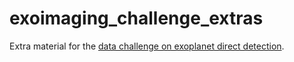 # exoimaging_challenge_extras
Extra material for the [data challenge on exoplanet direct detection](https://carlgogo.github.io/exoimaging_challenge/).
